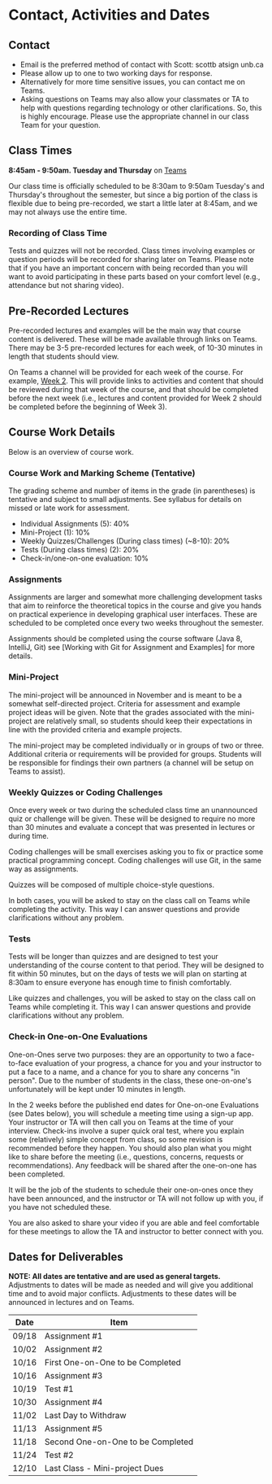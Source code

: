 # Contact, Activities and Dates

## Contact

- Email is the preferred method of contact with Scott: scottb atsign unb.ca
- Please allow up to one to two working days for response.
- Alternatively for more time sensitive issues, you can contact me on Teams.
- Asking questions on Teams may also allow your classmates or TA to help with questions regarding technology or other clarifications. So, this is highly encourage. Please use the appropriate channel in our class Team for your question.

## Class Times

**8:45am - 9:50am. Tuesday and Thursday** on [Teams](https://teams.microsoft.com/l/channel/19%3a9e00c29c80774584bfd7136a652bb830%40thread.tacv2/Class%2520Meetings%2520%28Tue%2520and%2520Thu%2520%2540%25208%253B45%2520to%25209%253B50am%29?groupId=eb132915-269f-4304-ad54-5938ab0608a5&tenantId=244e6ed2-339a-47f3-b95c-e45351c198b7)

Our class time is officially scheduled to be 8:30am to 9:50am Tuesday's and Thursday's throughout the semester, but since a big portion of the class is flexible due to being pre-recorded, we start a little later at 8:45am, and we may not always use the entire time.

### Recording of Class Time

Tests and quizzes will not be recorded. Class times involving examples or question periods will be recorded for sharing later on Teams. Please note that if you have an important concern with being recorded than you will want to avoid participating in these parts based on your comfort level (e.g., attendance but not sharing video).

## Pre-Recorded Lectures

Pre-recorded lectures and examples will be the main way that course content is delivered. These will be made available through links on Teams. There may be 3-5 pre-recorded lectures for each week, of 10-30 minutes in length that students should view.

On Teams a channel will be provided for each week of the course. For example, [Week 2](https://teams.microsoft.com/l/channel/19%3aeab0b8e591da4608990558b1282614f3%40thread.tacv2/Week%25202%2520-%2520Sept%252014-18?groupId=eb132915-269f-4304-ad54-5938ab0608a5&tenantId=244e6ed2-339a-47f3-b95c-e45351c198b7). This will provide links to activities and content that should be reviewed during that week of the course, and that should be completed before the next week (i.e., lectures and content provided for Week 2 should be completed before the beginning of Week 3).

## Course Work Details

Below is an overview of course work.  

### Course Work and Marking Scheme (Tentative)

The grading scheme and number of items in the grade (in parentheses) is tentative and subject to small adjustments. See syllabus for details on missed or late work for assessment.

- Individual Assignments (5): 40%
- Mini-Project (1): 10%
- Weekly Quizzes/Challenges (During class times) (~8-10): 20%
- Tests (During class times) (2): 20%
- Check-in/one-on-one evaluation: 10%

### Assignments

Assignments are larger and somewhat more challenging development tasks that aim to reinforce the theoretical topics in the course and give you hands on practical experience in developing graphical user interfaces. These are scheduled to be completed once every two weeks throughout the semester.

Assignments should be completed using the course software (Java 8, IntelliJ, Git) see [Working with Git for Assignment and Examples] for more details.

### Mini-Project

The mini-project will be announced in November and is meant to be a somewhat self-directed project. Criteria for assessment and example project ideas will be given. Note that the grades associated with the mini-project are relatively small, so students should keep their expectations in line with the provided criteria and example projects.

The mini-project may be completed individually or in groups of two or three. Additional criteria or requirements will be provided for groups. Students will be responsible for findings their own partners (a channel will be setup on Teams to assist).

### Weekly Quizzes or Coding Challenges

Once every week or two during the scheduled class time an unannounced quiz or challenge will be given. These will be designed to require no more than 30 minutes and evaluate a concept that was presented in lectures or during time.

Coding challenges will be small exercises asking you to fix or practice some practical programming concept. Coding challenges will use Git, in the same way as assignments.

Quizzes will be composed of multiple choice-style questions.

In both cases, you will be asked to stay on the class call on Teams while completing the activity. This way I can answer questions and provide clarifications without any problem.

### Tests

Tests will be longer than quizzes and are designed to test your understanding of the course  content to that period. They will be designed to fit within 50 minutes, but on the days of tests we will plan on starting at 8:30am to ensure everyone has enough time to finish comfortably.

Like quizzes and challenges, you will be asked to stay on the class call on Teams while completing it. This way I can answer questions and provide clarifications without any problem.

### Check-in One-on-One Evaluations

One-on-Ones serve two purposes: they are an opportunity to two a face-to-face evaluation of your progress, a chance for you and your instructor to put a face to a name, and a chance for you to share any concerns "in person". Due to the number of students in the class, these one-on-one's unfortunately will be kept under 10 minutes in length.

In the 2 weeks before the published end dates for One-on-one Evaluations (see Dates below), you will schedule a meeting time using a sign-up app. Your instructor or TA will then call you on Teams at the time of your interview. Check-ins involve a super quick oral test, where you explain some (relatively) simple concept from class, so some revision is recommended before they happen. You should also plan what you might like to share before the meeting (i.e., questions, concerns, requests or recommendations). Any feedback will be shared after the one-on-one has been completed.

It will be the job of the students to schedule their one-on-ones once they have been announced, and the instructor or TA will not follow up with you, if you have not scheduled these.

You are also asked to share your video if you are able and feel comfortable for these meetings to allow the TA and instructor to better connect with you.

## Dates for Deliverables

**NOTE: All dates are tentative and are used as general targets.** Adjustments to dates will be made as needed and will give you additional time and to avoid major conflicts. Adjustments to these dates will be announced in lectures and on Teams.  

| Date | Item  |
|------|-------|
| 09/18| Assignment #1 |
| 10/02| Assignment #2 |
| 10/16| First One-on-One to be Completed|
| 10/16| Assignment #3 |
| 10/19| Test #1 |
| 10/30| Assignment #4 |
| 11/02| Last Day to Withdraw|
| 11/13| Assignment #5 |
| 11/18| Second One-on-One to be Completed|
| 11/24| Test #2 |
| 12/10| Last Class - Mini-project Dues
